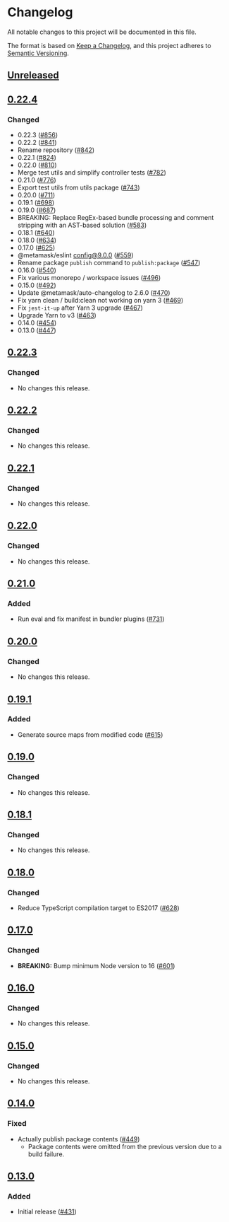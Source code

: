 # Changelog
All notable changes to this project will be documented in this file.

The format is based on [Keep a Changelog](https://keepachangelog.com/en/1.0.0/),
and this project adheres to [Semantic Versioning](https://semver.org/spec/v2.0.0.html).

## [Unreleased]

## [0.22.4]
### Changed
- 0.22.3 ([#856](https://github.com/MetaMask/snaps-monorepo/pull/856))
- 0.22.2 ([#841](https://github.com/MetaMask/snaps-monorepo/pull/841))
- Rename repository ([#842](https://github.com/MetaMask/snaps-monorepo/pull/842))
- 0.22.1 ([#824](https://github.com/MetaMask/snaps-monorepo/pull/824))
- 0.22.0 ([#810](https://github.com/MetaMask/snaps-monorepo/pull/810))
- Merge test utils and simplify controller tests ([#782](https://github.com/MetaMask/snaps-monorepo/pull/782))
- 0.21.0 ([#776](https://github.com/MetaMask/snaps-monorepo/pull/776))
- Export test utils from utils package ([#743](https://github.com/MetaMask/snaps-monorepo/pull/743))
- 0.20.0 ([#711](https://github.com/MetaMask/snaps-monorepo/pull/711))
- 0.19.1 ([#698](https://github.com/MetaMask/snaps-monorepo/pull/698))
- 0.19.0 ([#687](https://github.com/MetaMask/snaps-monorepo/pull/687))
- BREAKING: Replace RegEx-based bundle processing and comment stripping with an AST-based solution ([#583](https://github.com/MetaMask/snaps-monorepo/pull/583))
- 0.18.1 ([#640](https://github.com/MetaMask/snaps-monorepo/pull/640))
- 0.18.0 ([#634](https://github.com/MetaMask/snaps-monorepo/pull/634))
- 0.17.0 ([#625](https://github.com/MetaMask/snaps-monorepo/pull/625))
- @metamask/eslint config@9.0.0 ([#559](https://github.com/MetaMask/snaps-monorepo/pull/559))
- Rename package `publish` command to `publish:package` ([#547](https://github.com/MetaMask/snaps-monorepo/pull/547))
- 0.16.0 ([#540](https://github.com/MetaMask/snaps-monorepo/pull/540))
- Fix various monorepo / workspace issues ([#496](https://github.com/MetaMask/snaps-monorepo/pull/496))
- 0.15.0 ([#492](https://github.com/MetaMask/snaps-monorepo/pull/492))
- Update @metamask/auto-changelog to 2.6.0 ([#470](https://github.com/MetaMask/snaps-monorepo/pull/470))
- Fix yarn clean / build:clean not working on yarn 3 ([#469](https://github.com/MetaMask/snaps-monorepo/pull/469))
- Fix `jest-it-up` after Yarn 3 upgrade ([#467](https://github.com/MetaMask/snaps-monorepo/pull/467))
- Upgrade Yarn to v3 ([#463](https://github.com/MetaMask/snaps-monorepo/pull/463))
- 0.14.0 ([#454](https://github.com/MetaMask/snaps-monorepo/pull/454))
- 0.13.0 ([#447](https://github.com/MetaMask/snaps-monorepo/pull/447))

## [0.22.3]
### Changed
- No changes this release.

## [0.22.2]
### Changed
- No changes this release.

## [0.22.1]
### Changed
- No changes this release.

## [0.22.0]
### Changed
- No changes this release.

## [0.21.0]
### Added
- Run eval and fix manifest in bundler plugins ([#731](https://github.com/MetaMask/snaps-monorepo/pull/731))

## [0.20.0]
### Changed
- No changes this release.

## [0.19.1]
### Added
- Generate source maps from modified code ([#615](https://github.com/MetaMask/snaps-monorepo/pull/615))

## [0.19.0]
### Changed
- No changes this release.

## [0.18.1]
### Changed
- No changes this release.

## [0.18.0]
### Changed
- Reduce TypeScript compilation target to ES2017 ([#628](https://github.com/MetaMask/snaps-monorepo/pull/628))

## [0.17.0]
### Changed
- **BREAKING:** Bump minimum Node version to 16 ([#601](https://github.com/MetaMask/snaps-monorepo/pull/601))

## [0.16.0]
### Changed
- No changes this release.

## [0.15.0]
### Changed
- No changes this release.

## [0.14.0]
### Fixed
- Actually publish package contents ([#449](https://github.com/MetaMask/snaps-monorepo/pull/449))
  - Package contents were omitted from the previous version due to a build failure.

## [0.13.0]
### Added
- Initial release ([#431](https://github.com/MetaMask/snaps-monorepo/pull/431))

[Unreleased]: https://github.com/MetaMask/snaps-monorepo/compare/v0.22.4...HEAD
[0.22.4]: https://github.com/MetaMask/snaps-monorepo/compare/v0.22.3...v0.22.4
[0.22.3]: https://github.com/MetaMask/snaps-monorepo/compare/v0.22.2...v0.22.3
[0.22.2]: https://github.com/MetaMask/snaps-monorepo/compare/v0.22.1...v0.22.2
[0.22.1]: https://github.com/MetaMask/snaps-monorepo/compare/v0.22.0...v0.22.1
[0.22.0]: https://github.com/MetaMask/snaps-monorepo/compare/v0.21.0...v0.22.0
[0.21.0]: https://github.com/MetaMask/snaps-monorepo/compare/v0.20.0...v0.21.0
[0.20.0]: https://github.com/MetaMask/snaps-monorepo/compare/v0.19.1...v0.20.0
[0.19.1]: https://github.com/MetaMask/snaps-monorepo/compare/v0.19.0...v0.19.1
[0.19.0]: https://github.com/MetaMask/snaps-monorepo/compare/v0.18.1...v0.19.0
[0.18.1]: https://github.com/MetaMask/snaps-monorepo/compare/v0.18.0...v0.18.1
[0.18.0]: https://github.com/MetaMask/snaps-monorepo/compare/v0.17.0...v0.18.0
[0.17.0]: https://github.com/MetaMask/snaps-monorepo/compare/v0.16.0...v0.17.0
[0.16.0]: https://github.com/MetaMask/snaps-monorepo/compare/v0.15.0...v0.16.0
[0.15.0]: https://github.com/MetaMask/snaps-monorepo/compare/v0.14.0...v0.15.0
[0.14.0]: https://github.com/MetaMask/snaps-monorepo/compare/v0.13.0...v0.14.0
[0.13.0]: https://github.com/MetaMask/snaps-monorepo/releases/tag/v0.13.0
